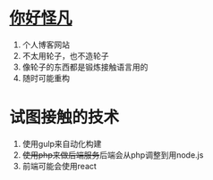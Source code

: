 # [你好怪凡](https://www.higuaifan.com)

1. 个人博客网站
2. 不太用轮子，也不造轮子
3. 像轮子的东西都是锻炼接触语言用的
4. 随时可能重构

# 试图接触的技术
1. 使用gulp来自动化构建
2. ~~使用php来做后端服务~~后端会从php调整到用node.js
3. 前端可能会使用react

